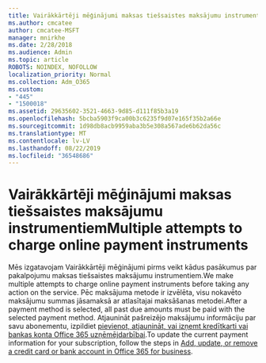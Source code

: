```yaml
---
title: Vairākkārtēji mēģinājumi maksas tiešsaistes maksājumu instrumentiem
ms.author: cmcatee
author: cmcatee-MSFT
manager: mnirkhe
ms.date: 2/28/2018
ms.audience: Admin
ms.topic: article
ROBOTS: NOINDEX, NOFOLLOW
localization_priority: Normal
ms.collection: Adm_O365
ms.custom:
- "445"
- "1500018"
ms.assetid: 29635602-3521-4663-9d85-d111f85b3a19
ms.openlocfilehash: 5bcba5903f9ca00b3c6235f9d07e165f35b2a66e
ms.sourcegitcommit: 1d98db8acb9959aba3b5e308a567ade6b62da56c
ms.translationtype: MT
ms.contentlocale: lv-LV
ms.lasthandoff: 08/22/2019
ms.locfileid: "36548686"
---
```

# <a name="multiple-attempts-to-charge-online-payment-instruments"></a><span data-ttu-id="09c68-102">Vairākkārtēji mēģinājumi maksas tiešsaistes maksājumu instrumentiem</span><span class="sxs-lookup"><span data-stu-id="09c68-102">Multiple attempts to charge online payment instruments</span></span>

<span data-ttu-id="09c68-103">Mēs izgatavojam Vairākkārtēji mēģinājumi pirms veikt kādus pasākumus par pakalpojumu maksas tiešsaistes maksājumu instrumentiem.</span><span class="sxs-lookup"><span data-stu-id="09c68-103">We make multiple attempts to charge online payment instruments before taking any action on the service.</span></span> <span data-ttu-id="09c68-104">Pēc maksājuma metode ir izvēlēta, visu nokavēto maksājumu summas jāsamaksā ar atlasītajai maksāšanas metodei.</span><span class="sxs-lookup"><span data-stu-id="09c68-104">After a payment method is selected, all past due amounts must be paid with the selected payment method.</span></span> <span data-ttu-id="09c68-105">Atjaunināt pašreizējo maksājumu informāciju par savu abonementu, izpildiet [pievienot, atjaunināt, vai izņemt kredītkarti vai bankas konta Office 365 uzņēmējdarbībai](https://docs.microsoft.com/office365/admin/subscriptions-and-billing/add-update-or-remove-credit-card-or-bank-account).</span><span class="sxs-lookup"><span data-stu-id="09c68-105">To update the current payment information for your subscription, follow the steps in [Add, update, or remove a credit card or bank account in Office 365 for business](https://docs.microsoft.com/office365/admin/subscriptions-and-billing/add-update-or-remove-credit-card-or-bank-account).</span></span>